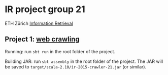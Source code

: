 # IR project group 21
ETH Zürich [Information Retrieval](http://www.da.inf.ethz.ch/teaching/2015/Information-Retrieval)

## Project 1: [web crawling](http://www.da.inf.ethz.ch/teaching/2015/Information-Retrieval/assignment1.php)
Running: run ```sbt run``` in the root folder of the project.

Building JAR: run ```sbt assembly``` in the root folder of the project. The JAR will be saved to ```target/scala-2.10/ir-2015-crawler-21.jar``` (or similar).
